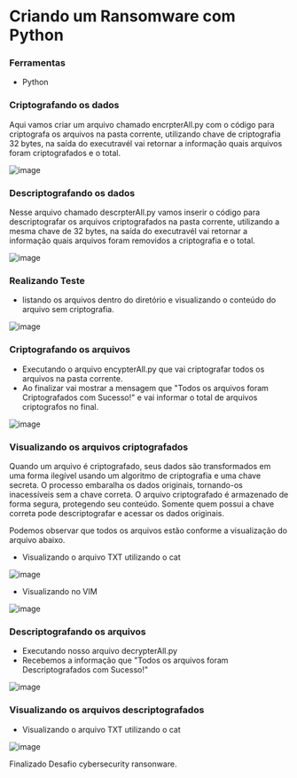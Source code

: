 # Criando um Ransomware com Python

### Ferramentas

- Python

### Criptografando os dados
Aqui vamos criar um arquivo chamado encrpterAll.py com o código para criptografa os arquivos na pasta corrente, utilizando chave de criptografia 32 bytes, na saída do executravél vai retornar a informação quais arquivos foram criptografados e o total.

![image](https://github.com/user-attachments/assets/2c839392-9737-4c5d-ac1c-0cfcf113147f)




### Descriptografando os dados
Nesse arquivo chamado descrpterAll.py vamos inserir o código para descriptografar os arquivos criptografados na pasta corrente, utilizando a mesma chave de 32 bytes, na saída do executravél vai retornar a informação quais arquivos foram removidos a criptografia e o total.

![image](https://github.com/user-attachments/assets/21b014a7-5401-4199-9e3f-2c04153a7420)




### Realizando Teste


- listando os arquivos dentro do diretório e visualizando o conteúdo do arquivo sem criptografia.

![image](https://github.com/user-attachments/assets/bfb0617c-523d-4926-9fea-eb97ba40ceb0)

### Criptografando os arquivos

- Executando o arquivo encypterAll.py que vai criptografar todos os arquivos na pasta corrente.
- Ao finalizar vai mostrar a mensagem que "Todos os arquivos foram Criptografados com Sucesso!" e vai informar o total de arquivos criptografos no final.

![image](https://github.com/user-attachments/assets/4b718451-de8b-4ec3-8f13-d655903a025d)



### Visualizando os arquivos criptografados

Quando um arquivo é criptografado, seus dados são transformados em uma forma ilegível usando um algoritmo de criptografia e uma chave secreta. O processo embaralha os dados originais, tornando-os inacessíveis sem a chave correta. O arquivo criptografado é armazenado de forma segura, protegendo seu conteúdo. Somente quem possui a chave correta pode descriptografar e acessar os dados originais.

Podemos observar que todos os arquivos estão conforme a visualização do arquivo abaixo.

- Visualizando o arquivo TXT utilizando o cat
  
![image](https://github.com/user-attachments/assets/7bac27b7-46ad-44b5-bdc3-5b34a86a0202)


- Visualizando no VIM
  
![image](https://github.com/user-attachments/assets/e99d4f68-ae66-417d-9615-0092f2d3deba)


### Descriptografando os arquivos

- Executando nosso arquivo decrypterAll.py
- Recebemos a informação que "Todos os arquivos foram Descriptografados com Sucesso!"

![image](https://github.com/user-attachments/assets/29a2a1a6-9742-4032-b145-b5b0188b073d)




### Visualizando os arquivos descriptografados


- Visualizando o arquivo TXT utilizando o cat

![image](https://github.com/user-attachments/assets/84dfe17b-a668-4814-a20b-0d051508e026)


Finalizado Desafio cybersecurity ransonware. 
